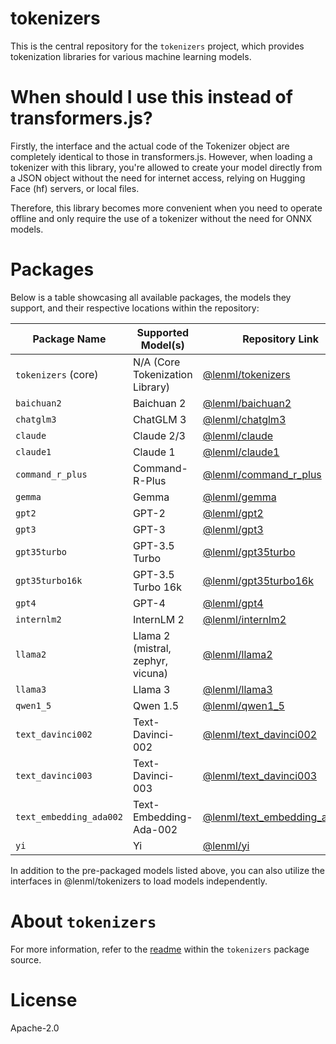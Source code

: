 # tokenizers

This is the central repository for the `tokenizers` project, which provides tokenization libraries for various machine learning models.


# When should I use this instead of transformers.js?
Firstly, the interface and the actual code of the Tokenizer object are completely identical to those in transformers.js. However, when loading a tokenizer with this library, you're allowed to create your model directly from a JSON object without the need for internet access, relying on Hugging Face (hf) servers, or local files.

Therefore, this library becomes more convenient when you need to operate offline and only require the use of a tokenizer without the need for ONNX models.

# Packages

Below is a table showcasing all available packages, the models they support, and their respective locations within the repository:

| Package Name            | Supported Model(s)                  | Repository Link                         |
|-------------------------|-------------------------------------|-----------------------------------------|
| `tokenizers` (core)     | N/A (Core Tokenization Library)     | [@lenml/tokenizers](./packages/tokenizers) |
| `baichuan2`             | Baichuan 2                          | [@lenml/baichuan2](./packages/baichuan2) |
| `chatglm3`              | ChatGLM 3                           | [@lenml/chatglm3](./packages/chatglm3)   |
| `claude`                | Claude 2/3                          | [@lenml/claude](./packages/claude)       |
| `claude1`               | Claude 1                            | [@lenml/claude1](./packages/claude1)     |
| `command_r_plus`        | Command-R-Plus                      | [@lenml/command_r_plus](./packages/command_r_plus) |
| `gemma`                 | Gemma                               | [@lenml/gemma](./packages/gemma)         |
| `gpt2`                  | GPT-2                               | [@lenml/gpt2](./packages/gpt2)           |
| `gpt3`                  | GPT-3                               | [@lenml/gpt3](./packages/gpt3)           |
| `gpt35turbo`            | GPT-3.5 Turbo                       | [@lenml/gpt35turbo](./packages/gpt35turbo) |
| `gpt35turbo16k`         | GPT-3.5 Turbo 16k                   | [@lenml/gpt35turbo16k](./packages/gpt35turbo16k) |
| `gpt4`                  | GPT-4                               | [@lenml/gpt4](./packages/gpt4)           |
| `internlm2`             | InternLM 2                          | [@lenml/internlm2](./packages/internlm2) |
| `llama2`                | Llama 2 (mistral, zephyr, vicuna)| [@lenml/llama2](./packages/llama2)       |
| `llama3`                | Llama 3                             | [@lenml/llama3](./packages/llama3)       |
| `qwen1_5`               | Qwen 1.5                            | [@lenml/qwen1_5](./packages/qwen1_5)     |
| `text_davinci002`       | Text-Davinci-002                    | [@lenml/text_davinci002](./packages/text_davinci002) |
| `text_davinci003`       | Text-Davinci-003                    | [@lenml/text_davinci003](./packages/text_davinci003) |
| `text_embedding_ada002` | Text-Embedding-Ada-002              | [@lenml/text_embedding_ada002](./packages/text_embedding_ada002) |
| `yi`                    | Yi                                  | [@lenml/yi](./packages/yi)               |

In addition to the pre-packaged models listed above, you can also utilize the interfaces in @lenml/tokenizers to load models independently.

# About `tokenizers`

For more information, refer to the [readme](./packages/tokenizers/src/tokenizers/readme.md) within the `tokenizers` package source.

# License

Apache-2.0